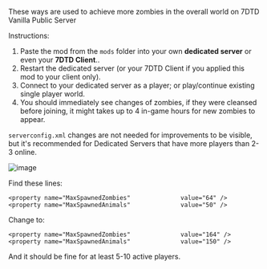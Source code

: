 These ways are used to achieve more zombies in the overall world on 7DTD Vanilla Public Server

Instructions:
1. Paste the mod from the `mods` folder into your own **dedicated server** or even your **7DTD Client**..  
2. Restart the dedicated server (or your 7DTD Client if you applied this mod to your client only).  
3. Connect to your dedicated server as a player; or play/continue existing single player world.
4. You should immediately see changes of zombies, if they were cleansed before joining, it might takes up to 4 in-game hours for new zombies to appear.

`serverconfig.xml` changes are not needed for improvements to be visible,  
but it's recommended for Dedicated Servers that have more players than 2-3 online.  

![image](https://github.com/publicdomain-nocopyright/7dtd-temporary-information/assets/21064622/9cee9bc3-8ea2-42e9-b516-0d3cf1e8d45d)


Find these lines:
```
<property name="MaxSpawnedZombies"				value="64" />	
<property name="MaxSpawnedAnimals"				value="50" />
```

Change to:
```
<property name="MaxSpawnedZombies"				value="164" />	
<property name="MaxSpawnedAnimals"				value="150" />
```

And it should be fine for at least 5-10 active players.
